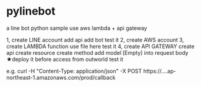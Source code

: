 # pylinebot
a line bot python sample use aws lambda + api gateway

1, create LINE account
	add api
	add bot
	test it
2, create AWS account
3, create LAMBDA function
	use file here
	test it
4, create API GATEWAY
	create api
	create resource
	create method
	add model [Empty] into request body
	★deploy it before access from outworld
	test it


e.g.
curl -H "Content-Type: application/json" -X POST  https://....ap-northeast-1.amazonaws.com/prod/callback
